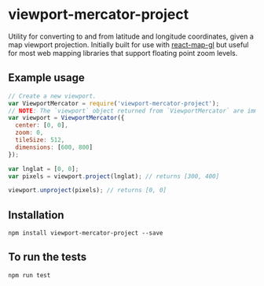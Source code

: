# viewport-mercator-project

Utility for converting to and from latitude and longitude coordinates, given a
map viewport projection. Initially built for use with
[react-map-gl](https://github.com/uber/react-map-gl) but useful for most web mapping
libraries that support floating point zoom levels.

## Example usage

````js
// Create a new viewport.
var ViewportMercator = require('viewport-mercator-project');
// NOTE: The `viewport` object returned from `ViewportMercator` are immutable by design.
var viewport = ViewportMercator({
  center: [0, 0],
  zoom: 0,
  tileSize: 512,
  dimensions: [600, 800]
});

var lnglat = [0, 0];
var pixels = viewport.project(lnglat); // returns [300, 400]

viewport.unproject(pixels); // returns [0, 0]
````

## Installation

    npm install viewport-mercator-project --save


## To run the tests


    npm run test

